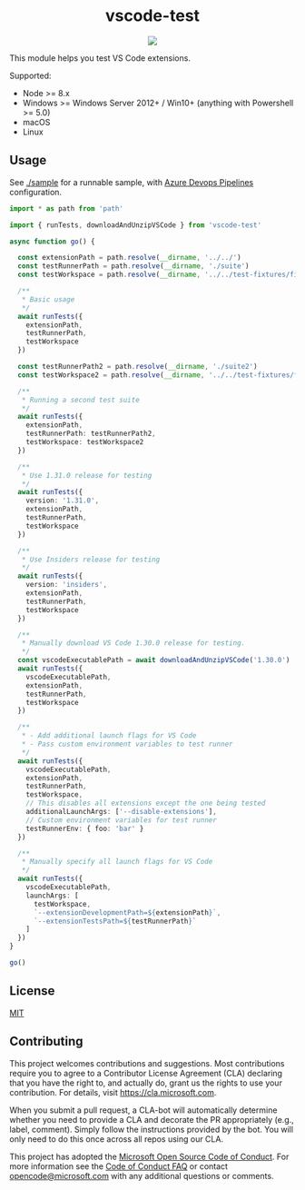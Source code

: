 <p>
  <h1 align="center">vscode-test</h1>
</p>

<p align="center">
  <a href="https://dev.azure.com/vscode/VSCode/_build?definitionId=14">
    <img src="https://img.shields.io/azure-devops/build/vscode/a4cdce18-a05c-4bb8-9476-5d07e63bfd76/14.svg?label=Azure%20DevOps&logo=Azure%20Devops&style=flat-square">
  </a>
</p>

This module helps you test VS Code extensions.

Supported:

- Node >= 8.x
- Windows >= Windows Server 2012+ / Win10+ (anything with Powershell >= 5.0)
- macOS
- Linux

## Usage

See [./sample](./sample) for a runnable sample, with [Azure Devops Pipelines](https://github.com/microsoft/vscode-test/blob/master/azure-pipelines.yml) configuration.

```ts
import * as path from 'path'

import { runTests, downloadAndUnzipVSCode } from 'vscode-test'

async function go() {

  const extensionPath = path.resolve(__dirname, '../../')
  const testRunnerPath = path.resolve(__dirname, './suite')
  const testWorkspace = path.resolve(__dirname, '../../test-fixtures/fixture1')

  /**
   * Basic usage
   */
  await runTests({
    extensionPath,
    testRunnerPath,
    testWorkspace
  })

  const testRunnerPath2 = path.resolve(__dirname, './suite2')
  const testWorkspace2 = path.resolve(__dirname, '../../test-fixtures/fixture2')

  /**
   * Running a second test suite
   */
  await runTests({
    extensionPath,
    testRunnerPath: testRunnerPath2,
    testWorkspace: testWorkspace2
  })

  /**
   * Use 1.31.0 release for testing
   */
  await runTests({
    version: '1.31.0',
    extensionPath,
    testRunnerPath,
    testWorkspace
  })

  /**
   * Use Insiders release for testing
   */
  await runTests({
    version: 'insiders',
    extensionPath,
    testRunnerPath,
    testWorkspace
  })

  /**
   * Manually download VS Code 1.30.0 release for testing.
   */
  const vscodeExecutablePath = await downloadAndUnzipVSCode('1.30.0')
  await runTests({
    vscodeExecutablePath,
    extensionPath,
    testRunnerPath,
    testWorkspace
  })

  /**
   * - Add additional launch flags for VS Code
   * - Pass custom environment variables to test runner
   */
  await runTests({
    vscodeExecutablePath,
    extensionPath,
    testRunnerPath,
    testWorkspace,
    // This disables all extensions except the one being tested
    additionalLaunchArgs: ['--disable-extensions'],
    // Custom environment variables for test runner
    testRunnerEnv: { foo: 'bar' }
  })

  /**
   * Manually specify all launch flags for VS Code
   */
  await runTests({
    vscodeExecutablePath,
    launchArgs: [
      testWorkspace,
      `--extensionDevelopmentPath=${extensionPath}`,
      `--extensionTestsPath=${testRunnerPath}`
    ]
  })
}

go()
```

## License

[MIT](LICENSE)

## Contributing

This project welcomes contributions and suggestions.  Most contributions require you to agree to a
Contributor License Agreement (CLA) declaring that you have the right to, and actually do, grant us
the rights to use your contribution. For details, visit https://cla.microsoft.com.

When you submit a pull request, a CLA-bot will automatically determine whether you need to provide
a CLA and decorate the PR appropriately (e.g., label, comment). Simply follow the instructions
provided by the bot. You will only need to do this once across all repos using our CLA.

This project has adopted the [Microsoft Open Source Code of Conduct](https://opensource.microsoft.com/codeofconduct/).
For more information see the [Code of Conduct FAQ](https://opensource.microsoft.com/codeofconduct/faq/) or
contact [opencode@microsoft.com](mailto:opencode@microsoft.com) with any additional questions or comments.
